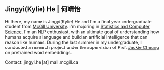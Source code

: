 ## Jingyi(Kylie) He | 何靖怡
Hi there, my name is Jingyi(Kylie) He and I'm a final year undergraduate student from <a href="https://www.mcgill.ca/">McGill University</a>. I'm majoring in <a href="https://www.mcgill.ca/study/2019-2020/faculties/science/undergraduate/programs/bachelor-science-bsc-major-statistics-and-computer-science"> Statistics and Computer Science</a>. I'm an NLP enthusiast, with an ultimate goal of understanding how humans acquire a language and build an artificial intelligence that can reason like humans. During the last summer in my undergraduate, I conducted a research project under the supervision of Prof. <a href="https://www.cs.mcgill.ca/~jcheung/">Jackie Cheung</a> on pretrained word embeddings.

Contact: jingyi.he [at] mail.mcgill.ca 
